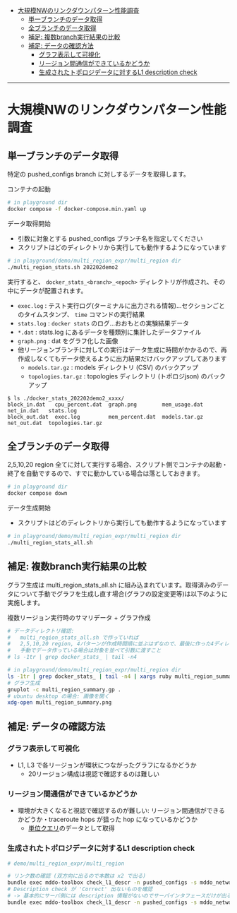 <!-- TOC -->

- [大規模NWのリンクダウンパターン性能調査](#%E5%A4%A7%E8%A6%8F%E6%A8%A1nw%E3%81%AE%E3%83%AA%E3%83%B3%E3%82%AF%E3%83%80%E3%82%A6%E3%83%B3%E3%83%91%E3%82%BF%E3%83%BC%E3%83%B3%E6%80%A7%E8%83%BD%E8%AA%BF%E6%9F%BB)
    - [単一ブランチのデータ取得](#%E5%8D%98%E4%B8%80%E3%83%96%E3%83%A9%E3%83%B3%E3%83%81%E3%81%AE%E3%83%87%E3%83%BC%E3%82%BF%E5%8F%96%E5%BE%97)
    - [全ブランチのデータ取得](#%E5%85%A8%E3%83%96%E3%83%A9%E3%83%B3%E3%83%81%E3%81%AE%E3%83%87%E3%83%BC%E3%82%BF%E5%8F%96%E5%BE%97)
    - [補足: 複数branch実行結果の比較](#%E8%A3%9C%E8%B6%B3-%E8%A4%87%E6%95%B0branch%E5%AE%9F%E8%A1%8C%E7%B5%90%E6%9E%9C%E3%81%AE%E6%AF%94%E8%BC%83)
    - [補足: データの確認方法](#%E8%A3%9C%E8%B6%B3-%E3%83%87%E3%83%BC%E3%82%BF%E3%81%AE%E7%A2%BA%E8%AA%8D%E6%96%B9%E6%B3%95)
        - [グラフ表示して可視化](#%E3%82%B0%E3%83%A9%E3%83%95%E8%A1%A8%E7%A4%BA%E3%81%97%E3%81%A6%E5%8F%AF%E8%A6%96%E5%8C%96)
        - [リージョン間通信ができているかどうか](#%E3%83%AA%E3%83%BC%E3%82%B8%E3%83%A7%E3%83%B3%E9%96%93%E9%80%9A%E4%BF%A1%E3%81%8C%E3%81%A7%E3%81%8D%E3%81%A6%E3%81%84%E3%82%8B%E3%81%8B%E3%81%A9%E3%81%86%E3%81%8B)
        - [生成されたトポロジデータに対するL1 description check](#%E7%94%9F%E6%88%90%E3%81%95%E3%82%8C%E3%81%9F%E3%83%88%E3%83%9D%E3%83%AD%E3%82%B8%E3%83%87%E3%83%BC%E3%82%BF%E3%81%AB%E5%AF%BE%E3%81%99%E3%82%8Bl1-description-check)

<!-- /TOC -->

---

# 大規模NWのリンクダウンパターン性能調査

## 単一ブランチのデータ取得

特定の pushed_configs branch に対しするデータを取得します。

コンテナの起動

```bash
# in playground dir
docker compose -f docker-compose.min.yaml up
```

データ取得開始

* 引数に対象とする pushed_configs ブランチ名を指定してください
* スクリプトはどのディレクトリから実行しても動作するようになっています

```bash
# in playground/demo/multi_region_expr/multi_region dir
./multi_region_stats.sh 202202demo2
```

実行すると、 `docker_stats_<branch>_<epoch>` ディレクトリが作成され、その中にデータが配置されます。
  - `exec.log` : テスト実行ログ(ターミナルに出力される情報)...セクションごとのタイムスタンプ、 `time` コマンドの実行結果
  - `stats.log` : `docker stats` のログ...おおもとの実験結果データ
  - `*.dat` : stats.log にあるデータを種類別に集計したデータファイル
  - `graph.png` : dat をグラフ化した画像
  - 他リージョンブランチに対しての実行はデータ生成に時間がかかるので、再作成しなくてもデータ使えるように出力結果だけバックアップしてあります
    - `models.tar.gz` : models ディレクトリ (CSV) のバックアップ
    - `topologies.tar.gz` : topologies ディレクトリ (トポロジjson) のバックアップ

```
$ ls ./docker_stats_202202demo2_xxxx/
block_in.dat   cpu_percent.dat  graph.png        mem_usage.dat  net_in.dat   stats.log
block_out.dat  exec.log         mem_percent.dat  models.tar.gz  net_out.dat  topologies.tar.gz
```

## 全ブランチのデータ取得

2,5,10,20 region 全てに対して実行する場合、スクリプト側でコンテナの起動・終了を自動でするので、すでに動かしている場合は落としておきます。

```bash
# in playground dir
docker compose down
```

データ生成開始

* スクリプトはどのディレクトリから実行しても動作するようになっています

```bash
# in playground/demo/multi_region_expr/multi_region dir
./multi_region_stats_all.sh
```

## 補足: 複数branch実行結果の比較

グラフ生成は multi_region_stats_all.sh に組み込まれています。取得済みのデータについて手動でグラフを生成し直す場合(グラフの設定変更等)は以下のように実施します。

複数リージョン実行時のサマリデータ + グラフ作成

```bash
# データディレクトリ確認:
#   multi_region_stats_all.sh で作っていれば
#   2,5,10,20 region, 4パターンが作成時間順に並ぶはずなので、最後に作った4ディレクトリを確認する
#   手動でデータ作っている場合は対象を並べて引数に渡すこと
# ls -1tr | grep docker_stats_ | tail -n4

# in playground/demo/multi_region_expr/multi_region dir
ls -1tr | grep docker_stats_ | tail -n4 | xargs ruby multi_region_summary.rb > multi_region_summary.dat
# グラフ生成
gnuplot -c multi_region_summary.gp .
# ubuntu desktop の場合: 画像を開く
xdg-open multi_region_summary.png
```

## 補足: データの確認方法

### グラフ表示して可視化

- L1, L3 で各リージョンが環状につながったグラフになるかどうか
  - 20リージョン構成は視認で確認するのは難しい

### リージョン間通信ができているかどうか

- 環境が大きくなると視認で確認するのが難しい: リージョン間通信ができるかどうか・traceroute hops が狙った hop になっているかどうか
  - [単位クエリ](./unit_query.md)のデータとして取得

### 生成されたトポロジデータに対するL1 description check

```bash
# demo/multi_region_expr/multi_region

# リンク数の確認 (双方向に出るので本数は x2 で出る)
bundle exec mddo-toolbox check_l1_descr -n pushed_configs -s mddo_network | jq '. | length'
# Description check が 'Correct' 出ないものを確認
# -> 基本的にサーバ側には description 情報がないのでサーバインタフェースだけが出る
bundle exec mddo-toolbox check_l1_descr -n pushed_configs -s mddo_network | jq '.[] | select(.message != "Correct")'
```
